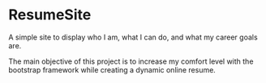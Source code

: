 # ResumeSite
A simple site to display who I am, what I can do, and what my career goals are.

The main objective of this project is to increase my comfort level with the bootstrap framework while creating a dynamic online resume.
